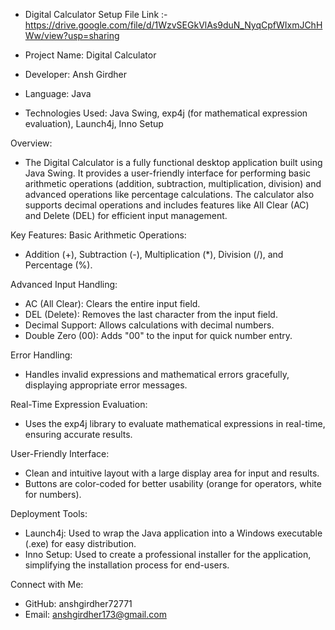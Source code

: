 * Digital Calculator Setup File Link :-  https://drive.google.com/file/d/1WzvSEGkVlAs9duN_NyqCpfWIxmJChHWw/view?usp=sharing

* Project Name: Digital Calculator
* Developer: Ansh Girdher
* Language: Java
* Technologies Used: Java Swing, exp4j (for mathematical expression evaluation), Launch4j, Inno Setup

Overview:
* The Digital Calculator is a fully functional desktop application built using Java Swing. It provides a user-friendly interface for performing basic arithmetic operations (addition, subtraction, multiplication, division) and advanced operations like percentage calculations. The calculator also supports decimal operations and includes features like All Clear (AC) and Delete (DEL) for efficient input management.

Key Features:
Basic Arithmetic Operations:
* Addition (+), Subtraction (-), Multiplication (*), Division (/), and Percentage (%).

Advanced Input Handling:
* AC (All Clear): Clears the entire input field.
* DEL (Delete): Removes the last character from the input field.
* Decimal Support: Allows calculations with decimal numbers.
* Double Zero (00): Adds "00" to the input for quick number entry.

Error Handling:
* Handles invalid expressions and mathematical errors gracefully, displaying appropriate error messages.

Real-Time Expression Evaluation:
* Uses the exp4j library to evaluate mathematical expressions in real-time, ensuring accurate results.

User-Friendly Interface:
* Clean and intuitive layout with a large display area for input and results.
* Buttons are color-coded for better usability (orange for operators, white for numbers).

Deployment Tools:
* Launch4j: Used to wrap the Java application into a Windows executable (.exe) for easy distribution.
* Inno Setup: Used to create a professional installer for the application, simplifying the installation process for end-users.

Connect with Me:
* GitHub: anshgirdher72771
* Email: anshgirdher173@gmail.com

